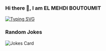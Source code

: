 ### Hi there 👋, I am EL MEHDI BOUTOUMIT

<!--
**mehdiboutoumit/mehdiboutoumit** is a ✨ _special_ ✨ repository because its `README.md` (this file) appears on your GitHub profile.

Here are some ideas to get you started:

- 🔭 I’m currently working on ...
- 🌱 I’m currently learning ...
- 👯 I’m looking to collaborate on ...
- 🤔 I’m looking for help with ...
- 💬 Ask me about ...
- 📫 How to reach me: ...
- 😄 Pronouns: ...
- ⚡ Fun fact: ...
-->
[![Typing SVG](https://readme-typing-svg.demolab.com/?lines=I+am+a+Software+Engineering+Student;Web+Developping+Enthousiast;Quick+Learner)](https://git.io/typing-svg)

### Random Jokes
![Jokes Card](https://readme-jokes.vercel.app/api)
